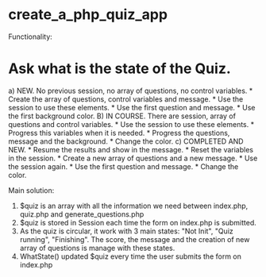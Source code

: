 # create_a_php_quiz_app

Functionality:

# Ask what is the state of the Quiz.
a) NEW. No previous session, no array of questions, no control variables.
    * Create the array of questions, control variables and message.
    * Use the session to use these elements.
    * Use the first question and message.
    * Use the first background color.
B) IN COURSE. There are session, array of questions and control variables.
    * Use the session to use these elements.
    * Progress this variables when it is needed.
    * Progress the questions, message and the background.
    * Change the color.
c) COMPLETED AND NEW.
    * Resume the results and show in the message.
    * Reset the variables in the session.
    * Create a new array of questions and a new message.
    * Use the session again.
    * Use the first question and message.
    * Change the color.


Main solution:


1. $quiz is an array with all the information we need between index.php, quiz.php and generate_questions.php
2. $quiz is stored in Session each time the form on index.php is submitted.
3. As the quiz is circular, it work with 3 main states: "Not Init", "Quiz running", "Finishing". The score, the message and the creation of new array of questions is manage with these states.
4. WhatState() updated $quiz every time the user submits the form on index.php
